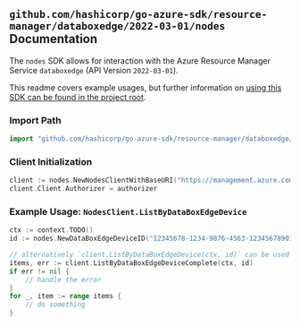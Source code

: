 
## `github.com/hashicorp/go-azure-sdk/resource-manager/databoxedge/2022-03-01/nodes` Documentation

The `nodes` SDK allows for interaction with the Azure Resource Manager Service `databoxedge` (API Version `2022-03-01`).

This readme covers example usages, but further information on [using this SDK can be found in the project root](https://github.com/hashicorp/go-azure-sdk/tree/main/docs).

### Import Path

```go
import "github.com/hashicorp/go-azure-sdk/resource-manager/databoxedge/2022-03-01/nodes"
```


### Client Initialization

```go
client := nodes.NewNodesClientWithBaseURI("https://management.azure.com")
client.Client.Authorizer = authorizer
```


### Example Usage: `NodesClient.ListByDataBoxEdgeDevice`

```go
ctx := context.TODO()
id := nodes.NewDataBoxEdgeDeviceID("12345678-1234-9876-4563-123456789012", "example-resource-group", "dataBoxEdgeDeviceValue")

// alternatively `client.ListByDataBoxEdgeDevice(ctx, id)` can be used to do batched pagination
items, err := client.ListByDataBoxEdgeDeviceComplete(ctx, id)
if err != nil {
	// handle the error
}
for _, item := range items {
	// do something
}
```
